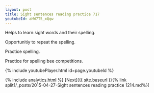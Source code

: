 ```yaml
---
layout: post
title: Sight sentences reading practice 717
youtubeId: aHW7T5_xQqw
---
```

 
 
Helps to learn sight words and their spelling.

Opportunitiy to repeat the spelling. 

Practice spelling. 
 
Practice for spelling bee competitions. 
 
{% include youtubePlayer.html id=page.youtubeId %}
 
 
{% include analytics.html %} 
[Next]({{ site.baseurl }}{% link  split1/_posts/2015-04-27-Sight sentences reading practice 1214.md%})
 

